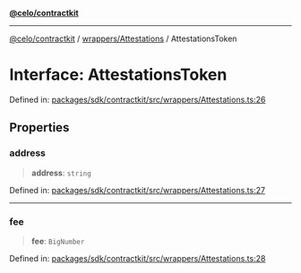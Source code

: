 [**@celo/contractkit**](../../../README.md)

***

[@celo/contractkit](../../../modules.md) / [wrappers/Attestations](../README.md) / AttestationsToken

# Interface: AttestationsToken

Defined in: [packages/sdk/contractkit/src/wrappers/Attestations.ts:26](https://github.com/celo-org/developer-tooling/blob/master/packages/sdk/contractkit/src/wrappers/Attestations.ts#L26)

## Properties

### address

> **address**: `string`

Defined in: [packages/sdk/contractkit/src/wrappers/Attestations.ts:27](https://github.com/celo-org/developer-tooling/blob/master/packages/sdk/contractkit/src/wrappers/Attestations.ts#L27)

***

### fee

> **fee**: `BigNumber`

Defined in: [packages/sdk/contractkit/src/wrappers/Attestations.ts:28](https://github.com/celo-org/developer-tooling/blob/master/packages/sdk/contractkit/src/wrappers/Attestations.ts#L28)
